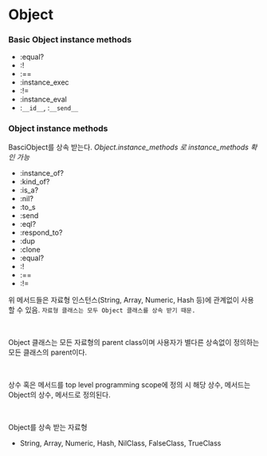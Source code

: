 # Object

### Basic Object instance methods
- :equal?
- :!
- :==
- :instance_exec
- :!=
- :instance_eval
- :`__id__`, :`__send__`

### Object instance methods
BasciObject를 상속 받는다. 
<i>Object.instance_methods 로 instance_methods 확인 가능</i>


- :instance_of?
- :kind_of?
- :is_a?
- :nil?
- :to_s
- :send
- :eql?
- :respond_to?
- :dup
- :clone
- :equal?
- :!
- :==
- :!=

위 메서드들은 자료형 인스턴스(String, Array, Numeric, Hash 등)에 관계없이 사용할 수 있음. `자료형 클래스는 모두 Object 클래스를 상속 받기 때문.`

<br>

Object 클래스는 모든 자료형의 parent class이며 사용자가 별다른 상속없이 정의하는 모든 클래스의 parent이다.

<br>

상수 혹은 메서드를 top level programming scope에 정의 시 해당 상수, 메서드는 Object의 상수, 메서드로 정의된다.

<br>

Object를 상속 받는 자료형
- String, Array, Numeric, Hash, NilClass, FalseClass, TrueClass